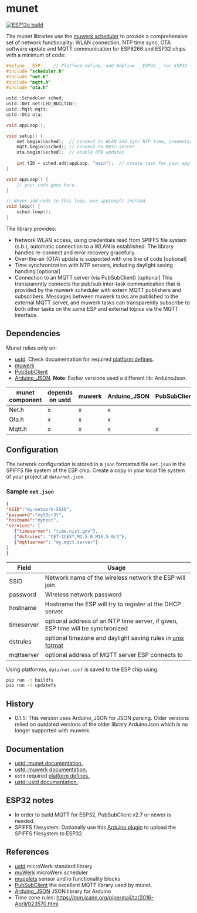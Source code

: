# munet

[![ESP12e build](https://travis-ci.org/muwerk/munet.svg?branch=master)](https://travis-ci.org/muwerk/munet)

The munet libraries use the [muwerk scheduler](https://github.com/muwerk/muwerk) to provide a comprehensive set of network functionality: WLAN connection, NTP time sync, OTA software update and MQTT communication for ESP8266 and ESP32 chips with a minimum of code:

```c++
#define __ESP__   // Platform define, add #define __ESP32__ for ESP32 (see dependencies)
#include "scheduler.h"
#include "net.h"
#include "mqtt.h"
#include "ota.h"

ustd::Scheduler sched;
ustd::Net net(LED_BUILTIN);
ustd::Mqtt mqtt;
ustd::Ota ota;

void appLoop();

void setup() {
    net.begin(&sched);  // connect to WLAN and sync NTP time, credentials read from SPIFFS, (s.b.)
    mqtt.begin(&sched); // connect to MQTT server
    ota.begin(&sched);  // enable OTA updates
    
    int tID = sched.add(appLoop, "main");  // create task for your app code
}

void appLoop() {
    // your code goes here.
}

// Never add code to this loop, use appLoop() instead.
void loop() {
    sched.loop();
}

```

The library provides:

* Network WLAN access, using credentials read from SPIFFS file system (s.b.), automatic connection to a WLAN is established. The library handles re-connect and error recovery gracefully.
* Over-the-air (OTA) update is supported with one line of code [optional]
* Time synchronization with NTP servers, including daylight saving handling [optional]
* Connection to an MQTT server (via PubSubClient) [optional] This transparently connects the pub/sub inter-task communication that is provided by the muwerk scheduler with extern MQTT publishers and subscribers. Messages between muwerk tasks are published to the external MQTT server, and muwerk tasks can transparently subscribe to both other tasks on the same ESP and external topics via the MQTT interface.

## Dependencies

Munet relies only on:

* [ustd](https://github.com/muwerk/ustd). Check documentation for required [platform defines](https://github.com/muwerk/ustd/blob/master/README.md).
* [muwerk](https://github.com/muwerk/ustd)
* [PubSubClient](https://github.com/knolleary/pubsubclient)
* [Arduino_JSON](https://github.com/arduino-libraries/Arduino_JSON). **Note**: Earlier versions used a different lib: ArduinoJson.

| munet component | depends on ustd | muwerk | Arduino_JSON | PubSubClient |
| --------------- | --------------- | ------ | ------------ | ------------ |
| Net.h           |  x              | x      | x            |              |
| Ota.h           |  x              | x      | x            |              |
| Mqtt.h          |  x              | x      | x            | x            |

## Configuration

The network configuration is stored in a `json` formatted file `net.json` in the SPIFFS file system of the ESP chip. Create a copy in your local file system of your project at `data/net.json`.

### Sample `net.json`

```json
{
"SSID":"my-network-SSID",
"password":"myS3cr3t",
"hostname":"myhost",
"services": [
   {"timeserver": "time.nist.gov"},
   {"dstrules": "CET-1CEST,M3.5.0,M10.5.0/3"},
   {"mqttserver": "my.mqtt.server"}
]
}
```

| Field         | Usage                                                                           |
| ------------- | ------------------------------------------------------------------------------- |
| SSID          | Network name of the wireless network the ESP will join                          |
| password      | Wireless network password                                                       |
| hostname      | Hostname the ESP will try to register at the DHCP server                        |
| timeserver    | optional address of an NTP time server, if given, ESP time will be synchronized |
| dstrules      | optional timezone and daylight saving rules in [unix format](https://mm.icann.org/pipermail/tz/2016-April/023570.html)                      |
| mqttserver    | optional address of MQTT server ESP connects to                                 |

Using platformio, `data/net.conf` is saved to the ESP chip using:

```bash
pio run -t buildfs
pio run -t updatefs
```

## History

* 0.1.5: This version uses Arduino_JSON for JSON parsing. Older versions relied on outdated versions of the older library ArduinoJson which is no longer supported with muwerk.

## Documentation

* [ustd::munet documentation.](https://muwerk.github.io/munet/docs/index.html)
* [ustd::muwerk documentation.](https://muwerk.github.io/muwerk/docs/index.html)
* `ustd` required [platform defines.](https://github.com/muwerk/ustd/blob/master/README.md)
* [ustd::ustd documentation.](https://muwerk.github.io/ustd/docs/index.html)

## ESP32 notes

* In order to build MQTT for ESP32, PubSubClient v2.7 or newer is needed.
* SPIFFS filesystem: Optionally use this [Arduino plugin](https://github.com/me-no-dev/arduino-esp32fs-plugin) to upload the SPIFFS filesystem to ESP32.

## References

* [ustd](https://github.com/muwerk/ustd) microWerk standard library
* [muWerk](https://github.com/muwerk/muwerk) microWerk scheduler
* [mupplets](https://github.com/muwerk/mupplets) sensor and io functionality blocks
* [PubSubClient](https://github.com/knolleary/pubsubclient) the excellent MQTT library used by munet.
* [Arduino_JSON](https://github.com/arduino-libraries/Arduino_JSON) JSON library for Arduino
* Time zone rules: https://mm.icann.org/pipermail/tz/2016-April/023570.html
